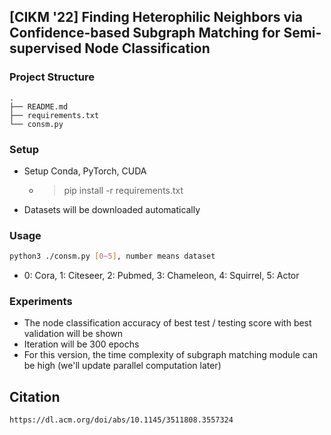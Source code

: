 ## [CIKM '22] Finding Heterophilic Neighbors via Confidence-based Subgraph Matching for Semi-supervised Node Classification

### Project Structure

```
.
├── README.md
├── requirements.txt
└── consm.py
```

### Setup

- Setup Conda, PyTorch, CUDA
  - > pip install -r requirements.txt
- Datasets will be downloaded automatically
  
### Usage

```bash
python3 ./consm.py [0~5], number means dataset
```
- 0: Cora, 1: Citeseer, 2: Pubmed, 3: Chameleon, 4: Squirrel, 5: Actor

### Experiments

- The node classification accuracy of best test / testing score with best validation will be shown
- Iteration will be 300 epochs
- For this version, the time complexity of subgraph matching module can be high (we'll update parallel computation later)

## Citation

```
https://dl.acm.org/doi/abs/10.1145/3511808.3557324
```
